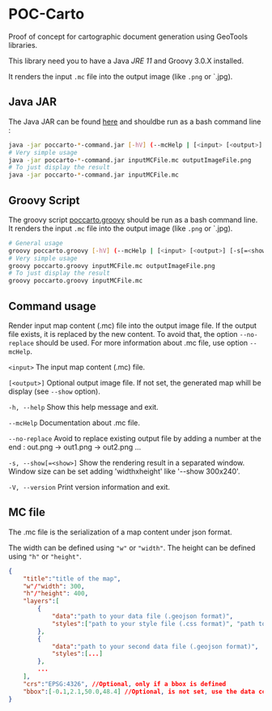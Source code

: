 # POC-Carto
Proof of concept for cartographic document generation using GeoTools libraries.

This library need you to have a Java _JRE 11_ and Groovy 3.0.X installed.

It renders the input `.mc` file into the output image (like `.png` or `.jpg).

## Java JAR

The Java JAR can be found [here](https://nightly.link/orbisgis/POC-Carto/workflows/CI_snapshot/main/poccarto-command.zip) and shouldbe run as a bash command line :
```bash
java -jar poccarto-*-command.jar [-hV] (--mcHelp | [<input> [<output>] [-s[=<show>]] [--no-replace]])
# Very simple usage
java -jar poccarto-*-command.jar inputMCFile.mc outputImageFile.png
# To just display the result
java -jar poccarto-*-command.jar inputMCFile.mc
```

## Groovy Script

The groovy script [poccarto.groovy](https://raw.githubusercontent.com/orbisgis/POC-Carto/main/poccarto.groovy) should be run as a bash command line.
It renders the input `.mc` file into the output image (like `.png` or `.jpg).

```bash 
# General usage
groovy poccarto.groovy [-hV] (--mcHelp | [<input> [<output>] [-s[=<show>]] [--no-replace]])
# Very simple usage
groovy poccarto.groovy inputMCFile.mc outputImageFile.png
# To just display the result
groovy poccarto.groovy inputMCFile.mc
```

## Command usage
Render input map content (.mc) file into the output image file.
If the output file exists, it is replaced by the new content. To avoid that, the option `--no-replace` should be used.
For more information about .mc file, use option `--mcHelp`.

`<input>`     The input map content (.mc) file.

`[<output>]`    Optional output image file. If not set, the generated map whill be display (see `--show` option).

`-h, --help`      Show this help message and exit.

`--mcHelp`    Documentation about .mc file.

`--no-replace`      Avoid to replace existing output file by adding a number at the end : out.png -> out1.png -> out2.png ...


`-s, --show[=<show>]`   Show the rendering result in a separated window. Window size can be set adding 'widthxheight' like '--show 300x240'.


`-V, --version`   Print version information and exit.

## MC file

The .mc file is the serialization of a map content under json format.

The width can be defined using `"w"` or `"width"`.
The height can be defined using `"h"` or `"height"`.

```json
{
    "title":"title of the map",
    "w"/"width": 300,
    "h"/"height": 400,
    "layers":[
        {
            "data":"path to your data file (.geojson format)", 
            "styles":["path to your style file (.css format)", "path to your style file (.css format)", ...]
        },
        {
            "data":"path to your second data file (.geojson format)", 
            "styles":[...]
        },
        ...
    ],
    "crs":"EPSG:4326", //Optional, only if a bbox is defined
    "bbox":[-0.1,2.1,50.0,48.4] //Optional, is not set, use the data computed bbox.
}
```
